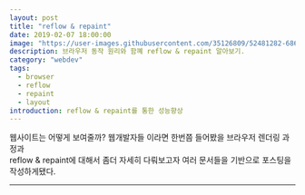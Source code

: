 ```yaml
---
layout: post
title: "reflow & repaint"
date: 2019-02-07 18:00:00
image: "https://user-images.githubusercontent.com/35126809/52481282-6863e280-2bf1-11e9-9a0b-2caa30b8841f.png"
description: 브라우저 동작 원리와 함꼐 reflow & repaint 알아보기.
category: "webdev"
tags:
  - browser
  - reflow
  - repaint
  - layout
introduction: reflow & repaint를 통한 성능향상
---
```


웹사이트는 어떻게 보여줄까?
웹개발자들 이라면 한번쯤 들어봤을 브라우저 렌더링 과정과<br />reflow & repaint에 대해서
좀더 자세히 다뤄보고자 여러 문서들을 기반으로 포스팅을 작성하게됐다.

---
